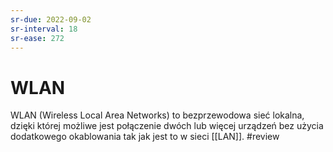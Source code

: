 ```yaml
---
sr-due: 2022-09-02
sr-interval: 18
sr-ease: 272
---
```


# WLAN
WLAN (Wireless Local Area Networks) to bezprzewodowa sieć lokalna, dzięki której możliwe jest połączenie dwóch lub więcej urządzeń bez użycia dodatkowego okablowania tak jak jest to w sieci [[LAN]].
#review
